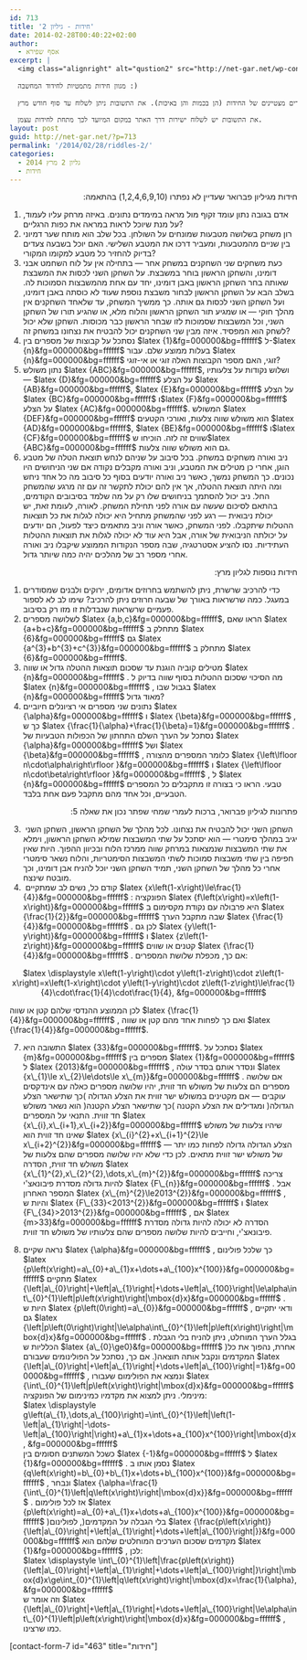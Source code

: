 ```yaml
---
id: 713
title: 'חידות - גיליון 2'
date: 2014-02-28T00:40:22+02:00
author:
  - אסף שפירא
excerpt: |
  <img class="alignright" alt="qustion2" src="http://net-gar.net/wp-content/uploads/2014/01/qustion2.png" width="100" height="90" />
  
  מגוון חידות מתמטיות לחידוד המחשבה :)
  
  שלושה פרסי ספרים ינתנו לשלושה פותרים מצטיינים של החידות (הן בכמות והן באיכות). את התשובות ניתן לשלוח עד סוף חודש מרץ.
  
  את התשובות יש לשלוח ישירות דרך האתר במקום המיועד לכך מתחת לחידות עצמן.
layout: post
guid: http://net-gar.net/?p=713
permalink: '/2014/02/28/riddles-2/'
categories:
  - גליון 2 מרץ 2014
  - חידות
---
```

<p style="direction: rtl;">
  חידות מגיליון פברואר שעדיין לא נפתרו (1,2,4,6,9,10) בהתאמה:
</p>

  1. אדם בגובה נתון עומד זקוף מול מראה במימדים נתונים. באיזה מרחק עליו לעמוד, על מנת שיוכל לראות במראה את כפות הרגליים?
  2. רון משחק בשלושה מטבעות שמונחים על השולחן. בכל שלב הוא מותח שער דמיוני בין שניים מהמטבעות, ומעביר דרכו את המטבע השלישי. האם יוכל בשבעה צעדים בדיוק להחזיר כל מטבע למקומו המקורי?
  3. כעת משחקים שני השחקנים במשחק אחר &#8212; בתחילה אין על לוח השחמט אבני דומינו, והשחקן הראשון בוחר במשבצת. על השחקן השני לכסות את המשבצת שאותה בחר השחקן הראשון באבן דומינו, יחד עם אחת מהמשבצות הסמוכות לה. בשלב הבא על השחקן הראשון לבחור משבצת נוספת שעוד לא כוסתה באבן דומינו, ועל השחקן השני לכסות גם אותה. כך ממשיך המשחק, עד שלאחד השחקנים אין מהלך חוקי &#8212; או שמגיע תור השחקן הראשון והלוח מלא, או שהגיע תורו של השחקן השני, וכל המשבצות שסמוכות לזו שבחר הראשון כבר מכוסות. השחקן שלא יכול לשחק הוא המפסיד. איזה מבין שני השחקנים יכול להבטיח את נצחונו במשחק זה?
  4. נסתכל על קבוצות של מספרים בין $latex {1}&fg=000000&bg=ffffff$ ל-$latex {n}&fg=000000&bg=ffffff$ בעלות ממוצע שלם. עבור $latex {n}&fg=000000&bg=ffffff$ זוגי, האם מספר הקבוצות האלה זוגי או אי-זוגי?
  5. נתון משולש $latex {ABC}&fg=000000&bg=ffffff$, ושלוש נקודות על צלעותיו &#8212; $latex {D}&fg=000000&bg=ffffff$ על הצלע $latex {AB}&fg=000000&bg=ffffff$, $latex {E}&fg=000000&bg=ffffff$ על הצלע $latex {BC}&fg=000000&bg=ffffff$ ו$latex {F}&fg=000000&bg=ffffff$ על הצלע $latex {AC}&fg=000000&bg=ffffff$. המשולש $latex {DEF}&fg=000000&bg=ffffff$ הוא משולש שווה צלעות, ואורכי הקטעים $latex {AD}&fg=000000&bg=ffffff$, $latex {BE}&fg=000000&bg=ffffff$ ו$latex {CF}&fg=000000&bg=ffffff$ שווים זה לזה. הוכיחו ש$latex {ABC}&fg=000000&bg=ffffff$ גם הוא משולש שווה צלעות.
  6. ניב ואורה משחקים במשחק. בכל סיבוב על שניהם לנחש תוצאת הטלה של מטבע הוגן, אחרי כן מטילים את המטבע, וניב ואורה מקבלים נקודה אם שני הניחושים היו נכונים. כך המשחק נמשך, כאשר ניב ואורה יודעים בסוף כל סיבוב מה כל אחד ניחש ומה היתה תוצאת ההטלה, אך אין להם יכולת לתקשר זה עם זה מרגע שהמשחק החל. ניב יכול להסתמך בניחושים שלו רק על מה שלמד בסיבובים הקודמים, בהתאם לסיכום שעשה עם אורה לפני תחילת המשחק. לאורה, לעומת זאת, יש יכולת ניבואית &#8212; רגע לפני שהמשחק מתחיל היא יכולה לגלות את כל תוצאות ההטלות שיתקבלו. לפני המשחק, כאשר אורה וניב מתאמים כיצד לפעול, הם יודעים על יכולתה הניבואית של אורה, אבל היא עוד לא יכולה לגלות את תוצאות ההטלות העתידיות. נסו להציע אסטרטגיה, שבה מספר הנקודות הממוצע שיקבלו ניב ואורה אחרי מספר רב של מהלכים יהיה כמה שיותר גדול.

<p style="direction: rtl;">
  חידות נוספות לגליון מרץ:
</p>

  1. כדי להרכיב שרשרת, ניתן להשתמש בחרוזים אדומים, ירוקים ולבנים שמסודרים במעגל. כמה שרשראות באורך של שבעה חרוזים ניתן להרכיב? שימו לב לא לספור פעמיים שרשראות שנבדלות זו מזו רק בסיבוב.
  2. לשלושה מספרים $latex {a,b,c}&fg=000000&bg=ffffff$, הראו שאם $latex {a+b+c}&fg=000000&bg=ffffff$ מתחלק ב $latex {6}&fg=000000&bg=ffffff$ גם $latex {a^{3}+b^{3}+c^{3}}&fg=000000&bg=ffffff$ מתחלק ב $latex {6}&fg=000000&bg=ffffff$.
  3. מטילים קוביה הוגנת עד שסכום תוצאות ההטלה גדול או שווה $latex {n}&fg=000000&bg=ffffff$ . מה הסיכוי שסכום ההטלות בסוף שווה בדיוק ל $latex {n}&fg=000000&bg=ffffff$ , בגבול שבו $latex {n}&fg=000000&bg=ffffff$ מאוד גדול?
  4. נתונים שני מספרים אי רציונלים חיוביים $latex {\alpha}&fg=000000&bg=ffffff$ ו $latex {\beta}&fg=000000&bg=ffffff$ , כך ש $latex {\frac{1}{\alpha}+\frac{1}{\beta}=1}&fg=000000&bg=ffffff$ . נסתכל על הערך השלם התחתון של הכפולות הטבעיות של $latex {\alpha}&fg=000000&bg=ffffff$ ושל $latex {\beta}&fg=000000&bg=ffffff$ , כלומר המספרים מהצורה $latex {\left\lfloor n\cdot\alpha\right\rfloor }&fg=000000&bg=ffffff$ ו $latex {\left\lfloor n\cdot\beta\right\rfloor }&fg=000000&bg=ffffff$ , ל $latex {n}&fg=000000&bg=ffffff$ טבעי. הראו כי בצורה זו מתקבלים כל המספרים הטבעיים, וכל אחד מהם מתקבל פעם אחת בלבד.

<p style="direction: rtl;">
  פתרונות לגיליון פברואר, ברכות לעמרי שמחי שפתר נכון את שאלה 5:
</p>

3.  השחקן השני יכול להבטיח את נצחונו. לכל מהלך של השחקן הראשון, השחקן השני יגיב במהלך סימטרי &#8212; הוא יסתכל על שתי המשבצות שמילא השחקן הראשון, וימלא את שתי המשבצות שנמצאות במרחק שווה ממרכז הלוח ובכיוון ההפוך. היות שאין חפיפה בין שתי משבצות סמוכות לשתי המשבצות הסימטריות, והלוח נשאר סימטרי אחרי כל מהלך של השחקן השני, תמיד השחקן השני יוכל להניח אבן דומינו, וכך מובטח שינצח.  
5.  קודם כל, נשים לב שמתקיים $latex {x\left(1-x\right)\le\frac{1}{4}}&fg=000000&bg=ffffff$ : הפונקציה $latex {f\left(x\right)=x\left(1-x\right)}&fg=000000&bg=ffffff$ היא פרבולה עם נקודת מקסימום ב $latex {\frac{1}{2}}&fg=000000&bg=ffffff$ שבה מתקבל הערך $latex {\frac{1}{4}}&fg=000000&bg=ffffff$ . לכן גם $latex {y\left(1-y\right)}&fg=000000&bg=ffffff$ ו $latex {z\left(1-z\right)}&fg=000000&bg=ffffff$ קטנים או שווים $latex {\frac{1}{4}}&fg=000000&bg=ffffff$ . אם כך, מכפלת שלושת המספרים:

<p align="center">
  $latex \displaystyle x\left(1-y\right)\cdot y\left(1-z\right)\cdot z\left(1-x\right)=x\left(1-x\right)\cdot y\left(1-y\right)\cdot z\left(1-z\right)\le\frac{1}{4}\cdot\frac{1}{4}\cdot\frac{1}{4}, &fg=000000&bg=ffffff$
</p>

לכן הממוצע ההנדסי שלהם קטן או שווה $latex {\frac{1}{4}}&fg=000000&bg=ffffff$ , ואם כך לפחות אחד מהם קטן או שווה $latex {\frac{1}{4}}&fg=000000&bg=ffffff$.

7. התשובה היא $latex {33}&fg=000000&bg=ffffff$. נסתכל על $latex {m}&fg=000000&bg=ffffff$ מספרים בין $latex {1}&fg=000000&bg=ffffff$ ל $latex {2013}&fg=000000&bg=ffffff$ , ונסדר אותם בסדר עולה $latex {x\_{1}\le x\_{2}\le\dots\le x\_{m}}&fg=000000&bg=ffffff$ . אם שלושה מספרים הם צלעות של משולש חד זווית, יהיו שלושה מספרים כאלה עם אינדקסים עוקבים &#8212; אם מקטינים במשולש ישר זווית את הצלע הגדולה )כך שתישאר הצלע הגדולה( ומגדילים את הצלע הקטנה )כך שתישאר הצלע הקטנה( הוא נשאר משולש חד זווית. התנאי על המספרים $latex {x\_{i},x\_{i+1},x\_{i+2}}&fg=000000&bg=ffffff$ שיהיו צלעות של משולש שאינו חד זווית הוא $latex {x\_{i}^{2}+x\_{i+1}^{2}\le x\_{i+2}^{2}}&fg=000000&bg=ffffff$ &#8212; הצלע הגדולה גדולה לפחות כמו יתר של משולש ישר זווית מתאים. לכן כדי שלא יהיו שלושה מספרים שהם צלעות של משולש חד זווית, הסדרה $latex {x\_{1}^{2},x\_{2}^{2},\dots,x\_{m}^{2}}&fg=000000&bg=ffffff$ צריכה להיות גדולה מסדרת פיבונאצ'י $latex {F\_{n}}&fg=000000&bg=ffffff$ . אבל המספר האחרון $latex {x\_{m}^{2}\le2013^{2}}&fg=000000&bg=ffffff$ , והיות ש $latex {F\_{33}<2013^{2}}&fg=000000&bg=ffffff$ ו $latex {F\_{34}>2013^{2}}&fg=000000&bg=ffffff$ , אם $latex {m>33}&fg=000000&bg=ffffff$ הסדרה לא יכולה להיות גדולה מסדרת פיבונאצ'י, וחייבים להיות שלושה מספרים שהם צלעותיו של משולש חד זווית.

8. נראה שקיים $latex {\alpha}&fg=000000&bg=ffffff$ , כך שלכל פולינום $latex {p\left(x\right)=a\_{0}+a\_{1}x+\dots+a\_{100}x^{100}}&fg=000000&bg=ffffff$ מתקיים $latex {\left|a\_{0}\right|+\left|a\_{1}\right|+\dots+\left|a\_{100}\right|\le\alpha\int\_{0}^{1}\left|p\left(x\right)\right|\mbox{d}x}&fg=000000&bg=ffffff$ . היות ש $latex {p\left(0\right)=a\_{0}}&fg=000000&bg=ffffff$ , ודאי יתקיים גם $latex {\left|p\left(0\right)\right|\le\alpha\int\_{0}^{1}\left|p\left(x\right)\right|\mbox{d}x}&fg=000000&bg=ffffff$ . בגלל הערך המוחלט, ניתן להניח בלי הגבלת הכלליות ש $latex {a\_{0}\ge0}&fg=000000&bg=ffffff$ )אחרת, נהפוך את כל המקדמים ונקבל אותה תוצאה(. אם כך, נסתכל על הפולינומים שעבורם $latex {\left|a\_{0}\right|+\left|a\_{1}\right|+\dots+\left|a\_{100}\right|=1}&fg=000000&bg=ffffff$ , ונמצא את הפולימום שעבורו $latex {\int\_{0}^{1}\left|p\left(x\right)\right|\mbox{d}x}&fg=000000&bg=ffffff$ מינימלי. ניתן למצוא את מקדמיו כמינימום של הפונקציה:  
$latex \displaystyle g\left(a\_{1},\dots,a\_{100}\right)=\int\_{0}^{1}\left|\left(1-\left|a\_{1}\right|-\dots-\left|a\_{100}\right|\right)+a\_{1}x+\dots+a_{100}x^{100}\right|\mbox{d}x, &fg=000000&bg=ffffff$  
כשכל המשתנים חסומים בין $latex {-1}&fg=000000&bg=ffffff$ ל $latex {1}&fg=000000&bg=ffffff$ . נסמן אותו ב $latex {q\left(x\right)=b\_{0}+b\_{1}x+\dots+b\_{100}x^{100}}&fg=000000&bg=ffffff$ , ונבחר $latex {\alpha=\frac{1}{\int\_{0}^{1}\left|q\left(x\right)\right|\mbox{d}x}}&fg=000000&bg=ffffff$ . אז לכל פולימום $latex {p\left(x\right)=a\_{0}+a\_{1}x+\dots+a\_{100}x^{100}}&fg=000000&bg=ffffff$ )בלי הגבלה על המקדמים(, לפולינום $latex {\frac{p\left(x\right)}{\left|a\_{0}\right|+\left|a\_{1}\right|+\dots+\left|a\_{100}\right|}}&fg=000000&bg=ffffff$ מקדמים שסכום הערכים המוחלטים שלהם הוא $latex {1}&fg=000000&bg=ffffff$ , לכן:  
$latex \displaystyle \int\_{0}^{1}\left|\frac{p\left(x\right)}{\left|a\_{0}\right|+\left|a\_{1}\right|+\dots+\left|a\_{100}\right|}\right|\mbox{d}x\ge\int_{0}^{1}\left|q\left(x\right)\right|\mbox{d}x=\frac{1}{\alpha}, &fg=000000&bg=ffffff$  
וזה אומר ש $latex {\left|a\_{0}\right|+\left|a\_{1}\right|+\dots+\left|a\_{100}\right|\le\alpha\int\_{0}^{1}\left|p\left(x\right)\right|\mbox{d}x}&fg=000000&bg=ffffff$ , כמו שרצינו.

[contact-form-7 id="463" title="חידות"]